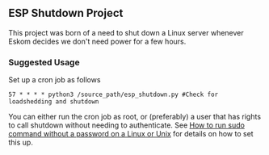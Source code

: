 ## ESP Shutdown Project

This project was born of a need to shut down a Linux server whenever Eskom decides we don't need power for a few hours.

### Suggested Usage
Set up a cron job as follows

`57 * * * * python3 /source_path/esp_shutdown.py #Check for loadshedding and shutdown`

You can either run the cron job as root, or (preferably) a user that has rights to call shutdown without needing to authenticate.
See [How to run sudo command without a password on a Linux or Unix](https://www.cyberciti.biz/faq/linux-unix-running-sudo-command-without-a-password/) for details on how to set this up.
